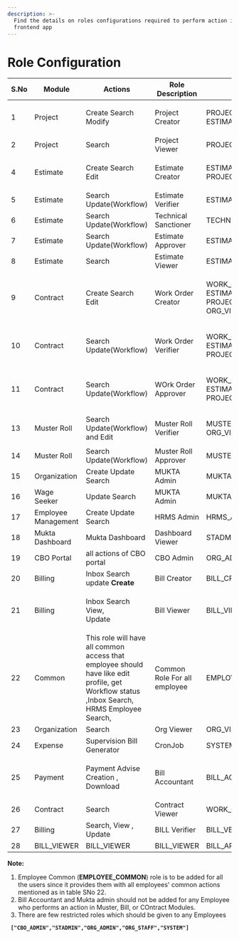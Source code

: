 ```yaml
---
description: >-
  Find the details on roles configurations required to perform action in Works
  frontend app
---
```


# Role Configuration

| S.No | Module              | Actions                                                                                                                                     | Role Description             | Roles                                                                           |
| ---- | ------------------- | ------------------------------------------------------------------------------------------------------------------------------------------- | ---------------------------- | ------------------------------------------------------------------------------- |
| 1    | Project             | Create Search Modify                                                                                                                        | Project Creator              | <p>PROJECT_CREATOR,<br>ESTIMATE_VIEWER</p>                                      |
| 2    | Project             | Search                                                                                                                                      | Project Viewer               | PROJECT\_VIEWER                                                                 |
| 4    | Estimate            | Create Search Edit                                                                                                                          | Estimate Creator             | <p>ESTIMATE_CREATOR,<br>PROJECT_VIEWER]</p>                                     |
| 5    | Estimate            | Search Update(Workflow)                                                                                                                     | Estimate Verifier            | ESTIMATE\_VERIFIER, PROJECT\_VIEWER                                             |
| 6    | Estimate            | Search Update(Workflow)                                                                                                                     | Technical Sanctioner         | TECHNICAL\_SANCTIONER, PROJECT\_VIEWER                                          |
| 7    | Estimate            | Search Update(Workflow)                                                                                                                     | Estimate Approver            | ESTIMATE\_APPROVER, PROJECT\_VIEWER                                             |
| 8    | Estimate            | Search                                                                                                                                      | Estimate Viewer              | ESTIMATE\_VIEWER, PROJECT\_VIEWER                                               |
| 9    | Contract            | Create Search Edit                                                                                                                          | Work Order Creator           | <p>WORK_ORDER_CREATOR,<br>ESTIMATE_VIEWER,<br>PROJECT_VIEWER,<br>ORG_VIEWER</p> |
| 10   | Contract            | Search Update(Workflow)                                                                                                                     | Work Order Verifier          | <p>WORK_ORDER_VERIFIER,<br>ESTIMATE_VIEWER,<br>PROJECT_VIEWER</p>               |
| 11   | Contract            | Search Update(Workflow)                                                                                                                     | WOrk Order Approver          | <p>WORK_ORDER_APPROVER,<br>ESTIMATE_VIEWER,<br>PROJECT_VIEWER</p>               |
| 13   | Muster Roll         | Search Update(Workflow) and Edit                                                                                                            | Muster Roll Verifier         | <p>MUSTER_ROLL_VERIFIER,<br>ORG_VIEWER</p>                                      |
| 14   | Muster Roll         | Search Update(Workflow)                                                                                                                     | Muster Roll Approver         | MUSTER\_ROLL\_APPROVER,ORG\_VIEWER                                              |
| 15   | Organization        | Create Update Search                                                                                                                        | MUKTA Admin                  | MUKTA\_ADMIN                                                                    |
| 16   | Wage Seeker         | Update Search                                                                                                                               | MUKTA Admin                  | MUKTA\_ADMIN                                                                    |
| 17   | Employee Management | Create Update Search                                                                                                                        | HRMS Admin                   | HRMS\_ADMIN                                                                     |
| 18   | Mukta Dashboard     | Mukta Dashboard                                                                                                                             | Dashboard Viewer             | STADMIN                                                                         |
| 19   | CBO Portal          | all actions of CBO portal                                                                                                                   | CBO Admin                    | ORG\_ADMIN                                                                      |
| 20   | Billing             | Inbox Search update **Create**                                                                                                              | Bill Creator                 | BILL\_CREATOR,WORK\_ORDER\_VIEWER,ORG\_VIEWER                                   |
| 21   | Billing             | <p>Inbox Search View,<br>Update</p>                                                                                                         | Bill Viewer                  | BILL\_VIEWER                                                                    |
| 22   | Common              | This role will have all common access that employee should have like edit profile, get Workflow status ,Inbox Search, HRMS Employee Search, | Common Role For all employee | EMPLOYEE\_COMMON                                                                |
| 23   | Organization        | Search                                                                                                                                      | Org Viewer                   | ORG\_VIEWER                                                                     |
| 24   | Expense             | Supervision Bill Generator                                                                                                                  | CronJob                      | SYSTEM                                                                          |
| 25   | Payment             | <p>Payment Advise Creation ,<br>Download </p>                                                                                               | Bill Accountant              | BILL\_ACCOUNTANT,CONTRACT\_VIEWER,ORG\_VIEWER,BILL\_VIEWER                      |
| 26   | Contract            | Search                                                                                                                                      | Contract Viewer              | WORK\_ORDER\_VIEWER                                                             |
| 27   | Billing             | Search, View , Update                                                                                                                       | BILL Verifier                | BILL\_VERIFIER,WORK\_ORDER\_VIEWER,ORG\_VIEWER                                  |
| 28   | BILL\_VIEWER        | BILL\_VIEWER                                                                                                                                | BILL\_VIEWER                 | BILL\_APPROVER,WORK\_ORDER\_VIEWER,ORG\_VIEWER                                  |

**Note:**

1. Employee Common (**EMPLOYEE\_COMMON**) role is to be added for all the users since it provides them with all employees' common actions mentioned as in table SNo 22.
2. Bill Accountant and Mukta admin should not be added for any Employee who performs an action in Muster, Bill, or COntract Modules.
3. There are few restricted roles which should be given to any Employees

<pre><code><strong> ["CBO_ADMIN","STADMIN","ORG_ADMIN","ORG_STAFF","SYSTEM"] 
</strong><strong>
</strong></code></pre>


